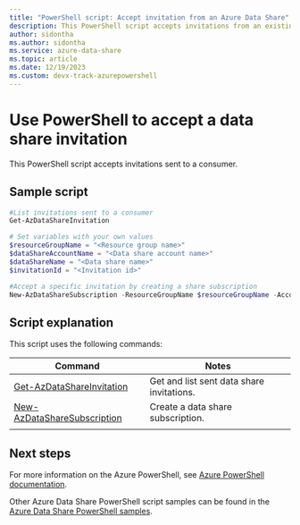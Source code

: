 ```yaml
---
title: "PowerShell script: Accept invitation from an Azure Data Share"
description: This PowerShell script accepts invitations from an existing data share.
author: sidontha
ms.author: sidontha
ms.service: azure-data-share
ms.topic: article
ms.date: 12/19/2023 
ms.custom: devx-track-azurepowershell
---
```


# Use PowerShell to accept a data share invitation

This PowerShell script accepts invitations sent to a consumer.

## Sample script
```powershell
#List invitations sent to a consumer
Get-AzDataShareInvitation

# Set variables with your own values
$resourceGroupName = "<Resource group name>"
$dataShareAccountName = "<Data share account name>"
$dataShareName = "<Data share name>"
$invitationId = "<Invitation id>"

#Accept a specific invitation by creating a share subscription
New-AzDataShareSubscription -ResourceGroupName $resourceGroupName -AccountName $dataShareAccountName -Name $dataShareName -InvitationId $invitationId

```

## Script explanation

This script uses the following commands: 

| Command | Notes |
|---|---|
| [Get-AzDataShareInvitation](/powershell/module/az.datashare/get-azdatashareinvitation) | Get and list sent data share invitations. |
| [New-AzDataShareSubscription](/powershell/module/az.datashare/get-azdatasharesubscription) | Create a data share subscription. |
|||

## Next steps

For more information on the Azure PowerShell, see [Azure PowerShell documentation](/powershell/).

Other Azure Data Share PowerShell script samples can be found in the [Azure Data Share PowerShell samples](../../samples-powershell.md).
